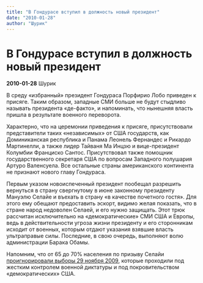 ```yaml
---
title: "В Гондурасе вступил в должность новый президент"
date: "2010-01-28"
author: "Шурик"
---
```


# В Гондурасе вступил в должность новый президент

**2010-01-28** Шурик

В среду «избранный» президент Гондураса Порфирио Лобо приведен к присяге. Таким образом, западные СМИ больше не будут стыдливо называть президента «де-факто», и напоминать, что нынешняя власть пришла в результате военного переворота.

Характерно, что на церемонии приведения к присяге, присутствовали представители таких «независимых» от США государств, как Доминиканская республика и Панама Леонель Фернандес и Рикардо Мартинелли, а также лидер Тайваня Ма Инцзю и вице-президент Колумбии Франциско Сантос. Присутствовал также помощник государственного секретаря США по вопросам Западного полушария Артуро Валенсуела. Все остальные страны американского континента не признают нового главу Гондураса.

Первым указом новоиспеченный президент пообещал разрешить вернуться в страну свергнутому в июне законному президенту Мануэлю Селайе и въехать в страну «в качестве почетного гостя». Для этого ему обещают предоставить эскорт, видимо желая показать, что в стране народ недоволен Селаей, и его нужно защищать. Этот трюк рассчитан исключительно на «демократические» СМИ США и Европы, ведь в действительности угроза жизни президенту и его сторонникам исходит от военных, которым отдают указания взявшие власть ультраправые силы. Последние, в свою очередь, выполняют волю администрации Барака Обамы.

Напомним, что от 65 до 70% населения по призыву Селайи [проигнорировали выборы 29 ноября 2009](/1685.md), которые проходили под жестким контролем военной диктатуры и под покровительством «демократических» США.